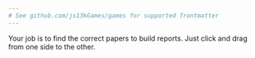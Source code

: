 ```yaml
---
# See github.com/js13kGames/games for supported frontmatter
---
```

Your job is to find the correct papers to build reports.
Just click and drag from one side to the other.
